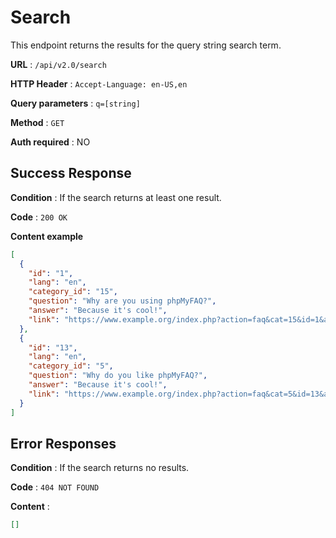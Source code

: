 # Search

This endpoint returns the results for the query string search term.

**URL** : `/api/v2.0/search`

**HTTP Header** : `Accept-Language: en-US,en`

**Query parameters** : `q=[string]`

**Method** : `GET`

**Auth required** : NO

## Success Response

**Condition** : If the search returns at least one result.

**Code** : `200 OK`

**Content example**

```json
[
  {
    "id": "1",
    "lang": "en",
    "category_id": "15",
    "question": "Why are you using phpMyFAQ?",
    "answer": "Because it's cool!",
    "link": "https://www.example.org/index.php?action=faq&cat=15&id=1&artlang=en"
  },
  {
    "id": "13",
    "lang": "en",
    "category_id": "5",
    "question": "Why do you like phpMyFAQ?",
    "answer": "Because it's cool!",
    "link": "https://www.example.org/index.php?action=faq&cat=5&id=13&artlang=en"
  }
]
```

## Error Responses

**Condition** : If the search returns no results.

**Code** : `404 NOT FOUND`

**Content** :

```json
[]
```
